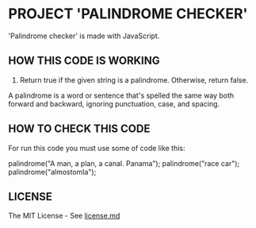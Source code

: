 # PROJECT 'PALINDROME CHECKER'

'Palindrome checker' is made with JavaScript.


## HOW THIS CODE IS WORKING

1. Return true if the given string is a palindrome. Otherwise, return false.

A palindrome is a word or sentence that's spelled the same way both forward and backward, ignoring punctuation, case, and spacing.

## HOW TO CHECK THIS CODE

For run this code you must use some of code like this:

palindrome("A man, a plan, a canal. Panama");
palindrome("race car");
palindrome("almostomla");

## LICENSE
The MIT License - See [license.md](https://github.com/hajczek/palindrome-checker/blob/master/license/License.md)
